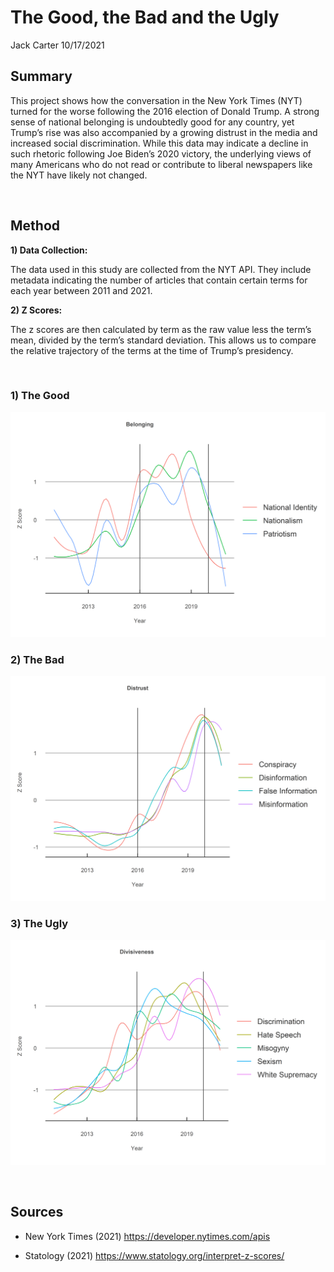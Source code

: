 The Good, the Bad and the Ugly
================
Jack Carter
10/17/2021

## **Summary**

This project shows how the conversation in the New York Times (NYT)
turned for the worse following the 2016 election of Donald Trump. A
strong sense of national belonging is undoubtedly good for any country,
yet Trump’s rise was also accompanied by a growing distrust in the media
and increased social discrimination. While this data may indicate a
decline in such rhetoric following Joe Biden’s 2020 victory, the
underlying views of many Americans who do not read or contribute to
liberal newspapers like the NYT have likely not changed.

 

## **Method**

**1) Data Collection:**

The data used in this study are collected from the NYT API. They include
metadata indicating the number of articles that contain certain terms
for each year between 2011 and 2021.

**2) Z Scores:**

The z scores are then calculated by term as the raw value less the
term’s mean, divided by the term’s standard deviation. This allows us
to compare the relative trajectory of the terms at the time of Trump’s
presidency.

 

### 1\) The Good

![](The-Good-the-Bad-and-the-Ugly_files/figure-gfm/unnamed-chunk-1-1.png)<!-- -->

### 2\) The Bad

![](The-Good-the-Bad-and-the-Ugly_files/figure-gfm/unnamed-chunk-2-1.png)<!-- -->

### 3\) The Ugly

![](The-Good-the-Bad-and-the-Ugly_files/figure-gfm/unnamed-chunk-3-1.png)<!-- -->

 

## **Sources**

  - New York Times (2021) <https://developer.nytimes.com/apis>

  - Statology (2021) <https://www.statology.org/interpret-z-scores/>

